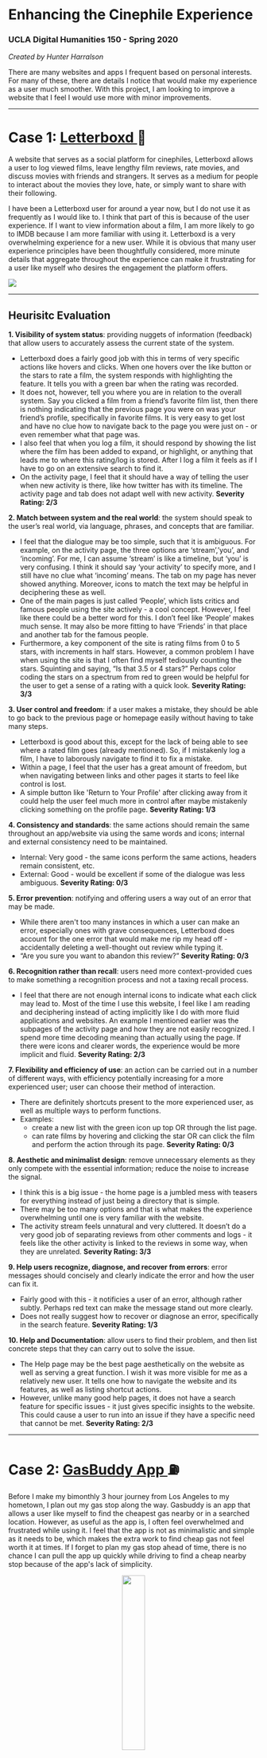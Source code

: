 # Enhancing the Cinephile Experience

### UCLA Digital Humanities 150 - Spring 2020

*Created by Hunter Harralson*

There are many websites and apps I frequent based on personal interests. For many of these, there are details I notice that would make my experience as a user much smoother. With this project, I am looking to improve a website that I feel I would use more with minor improvements.

---

# Case 1: <a href="http://letterboxd.com" target="_blank"> Letterboxd </a> :movie_camera:

A website that serves as a social platform for cinephiles, Letterboxd allows a user to log viewed films, leave lengthy film reviews, rate movies, and discuss movies with friends and strangers. It serves as a medium for people to interact about the movies they love, hate, or simply want to share with their following.

I have been a Letterboxd user for around a year now, but I do not use it as frequently as I would like to. I think that part of this is because of the user experience. If I want to view information about a film, I am more likely to go to IMDB because I am more familiar with using it. Letterboxd is a very overwhelming experience for a new user. While it is obvious that many user experience principles have been thoughtfully considered, more minute details that aggregate throughout the experience can make it frustrating for a user like myself who desires the engagement the platform offers. 

<img src="./Letterboxd-screenshot.png">

---

## Heurisitc Evaluation

**1. Visibility of system status**: providing nuggets of information (feedback) that allow users to accurately assess the current state of the system.

* Letterboxd does a fairly good job with this in terms of very specific actions like hovers and clicks. When one hovers over the like button or the stars to rate a film, the system responds with highlighting the feature. It tells you with a green bar when the rating was recorded. 
* It does not, however, tell you where you are in relation to the overall system. Say you clicked a film from a friend’s favorite film list, then there is nothing indicating that the previous page you were on was your friend’s profile, specifically in favorite films. It is very easy to get lost and have no clue how to navigate back to the page you were just on - or even remember what that page was. 
* I also feel that when you log a film, it should respond by showing the list where the film has been added to expand, or highlight, or anything that leads me to where this rating/log is stored. After I log a film it feels as if I have to go on an extensive search to find it. 
* On the activity page, I feel that it should have a way of telling the user when new activity is there, like how twitter has with its timeline. The activity page and tab does not adapt well with new activity.
**Severity Rating: 2/3**

**2. Match between system and the real world**: the system should speak to the user’s real world, via language, phrases, and concepts that are familiar.

* I feel that the dialogue may be too simple, such that it is ambiguous. For example, on the activity page, the three options are ‘stream’,’you’, and ‘incoming’. For me, I can assume ‘stream’ is like a timeline, but ‘you’ is very confusing. I think it should say ‘your activity’ to specify more, and I still have no clue what ‘incoming’ means. The tab on my page has never showed anything. Moreover, icons to match the text may be helpful in deciphering these as well.  
* One of the main pages is just called ‘People’, which lists critics and famous people using the site actively - a cool concept. However, I feel like there could be a better word for this. I don’t feel like ‘People’ makes much sense. It may also be more fitting to have ‘Friends’ in that place and another tab for the famous people.
* Furthermore, a key component of the site is rating films from 0 to 5 stars, with increments in half stars. However, a common problem I have when using the site is that I often find myself tediously counting the stars. Squinting and saying, “Is that 3.5 or 4 stars?” Perhaps color coding the stars on a spectrum from red to green would be helpful for the user to get a sense of a rating with a quick look. 
**Severity Rating: 3/3**

**3. User control and freedom**: if a user makes a mistake, they should be able to go back to the previous page or homepage easily without having to take many steps.

* Letterboxd is good about this, except for the lack of being able to see where a rated film goes (already mentioned). So, if I mistakenly log a film, I have to laborously navigate to find it to fix a mistake. 
* Within a page, I feel that the user has a great amount of freedom, but when navigating between links and other pages it starts to feel like control is lost. 
* A simple button like 'Return to Your Profile' after clicking away from it could help the user feel much more in control after maybe mistakenly clicking something on the profile page. 
**Severity Rating: 1/3**

**4. Consistency and standards**: the same actions should remain the same throughout an app/website via using the same words and icons; internal and external consistency need to be maintained.

* Internal: Very good - the same icons perform the same actions, headers remain consistent, etc.
* External: Good - would be excellent if some of the dialogue was less ambiguous.
**Severity Rating: 0/3**

**5. Error prevention**: notifying and offering users a way out of an error that may be made.

* While there aren't too many instances in which a user can make an error, especially ones with grave consequences, Letterboxd does account for the one error that would make me rip my head off - accidentally deleting a well-thought out review while typing it. 
* “Are you sure you want to abandon this review?”
**Severity Rating: 0/3**

**6. Recognition rather than recall**: users need more context-provided cues to make something a recognition process and not a taxing recall process.

* I feel that there are not enough internal icons to indicate what each click may lead to. Most of the time I use this website, I feel like I am reading and deciphering instead of acting implicitly like I do with more fluid applications and websites. An example I mentioned earlier was the subpages of the activity page and how they are not easily recognized. I spend more time decoding meaning than actually using the page. If there were icons and clearer words, the experience would be more implicit and fluid. 
**Severity Rating: 2/3**

**7. Flexibility and efficiency of use**: an action can be carried out in a number of different ways, with efficiency potentially increasing for a more experienced user; user can choose their method of interaction.

* There are definitely shortcuts present to the more experienced user, as well as multiple ways to perform functions. 
* Examples: 
  * create a new list with the green icon up top OR through the list page.
  * can rate films by hovering and clicking the star OR can click the film and perform the action through its page.
**Severity Rating: 0/3**

**8. Aesthetic and minimalist design**: remove unnecessary elements as they only compete with the essential information; reduce the noise to increase the signal.

* I think this is a big issue - the home page is a jumbled mess with teasers for everything instead of just being a directory that is simple. 
* There may be too many options and that is what makes the experience overwhelming until one is very familiar with the website. 
* The activity stream feels unnatural and very cluttered. It doesn’t do a very good job of separating reviews from other comments and logs - it feels like the other activity is linked to the reviews in some way, when they are unrelated. 
**Severity Rating: 3/3**

**9. Help users recognize, diagnose, and recover from errors**: error messages should concisely and clearly indicate the error and how the user can fix it.

* Fairly good with this - it notificies a user of an error, although rather subtly. Perhaps red text can make the message stand out more clearly.
* Does not really suggest how to recover or diagnose an error, specifically in the search feature.
**Severity Rating: 1/3**

**10. Help and Documentation**: allow users to find their problem, and then list concrete steps that they can carry out to solve the issue. 

* The Help page may be the best page aesthetically on the website as well as serving a great function. I wish it was more visible for me as a relatively new user. It tells one how to navigate the website and its features, as well as listing shortcut actions. 
* However, unlike many good help pages, it does not have a search feature for specific issues - it just gives specific insights to the website. This could cause a user to run into an issue if they have a specific need that cannot be met. 
**Severity Rating: 2/3**

---

# Case 2: <a href="http://gasbuddy.com" target="_blank"> GasBuddy App </a> :fuelpump:

Before I make my bimonthly 3 hour journey from Los Angeles to my hometown, I plan out my gas stop along the way. Gasbuddy is an app that allows a user like myself to find the cheapest gas nearby or in a searched location. However, as useful as the app is, I often feel overwhelmed and frustrated while using it. I feel that the app is not as minimalistic and simple as it needs to be, which makes the extra work to find cheap gas not feel worth it at times. If I forget to plan my gas stop ahead of time, there is no chance I can pull the app up quickly while driving to find a cheap nearby stop because of the app's lack of simplicity. 

<p align="center">
  <img src="./gasbuddy-screenshot.PNG" width="30%" height="30%">
</p>

---

## Heurisitc Evaluation


**1. Visibility of system status**: providing nuggets of information (feedback) that allow users to accurately assess the current state of the system.

* Tells you what tab you're on
* Drop down menu turns orange when you click on an option
* Loading icon
* Rating system is good for this - it shows you have pages left to fill out and shows that you have completed the previous one. 
**Severity Rating: 2/3**


**2. Match between system and the real world**: the system should speak to the user’s real world, via language, phrases, and concepts that are familiar.

* Gasbuddy is good about this. The language is very simple and straightforward, with tabs such as "FIND GAS" and simple icons that match that. 
* A good example is the "Give this station a rating" feature which displays three emoji faces with different emotions to match the user's experience at that gas station. I do think, however, that these emojis look like advertisements, which could be solved with another type of icon like thumbs up and down. 
**Severity Rating: 3/3**

<p align="center">
  <img src="./gasbuddy_screenshot3.PNG" width="30%" height="30%">
</p>


**3. User control and freedom**: if a user makes a mistake, they should be able to go back to the previous page or homepage easily without having to take many steps.

* Big problem for me when I accidentally drag down to the map. The problem is that this gesture conflicts with the refresh one, so when I fidget with the app as I do with most, I end up on the map when I am just trying to keep busy while reviewing the prices. Dragging in the opposite direction to reverse this action only moves the map south, so it is hard to implicitly escape this map. 
* Rating a gas station: the user has to complete all minor questions that you may not have an opinion on, such as "How was the lighting?" In reality they should be able to opt out or skip those questions after leaving the overall rating. 
* Most of the time, the user does have a back arrow or an X at the top left to undo their previous action, which is very helpful.
**Severity Rating: 2/3**

<p align="center">
  <img src="./gasbuddy_screenshot2.jpeg" width="30%" height="30%">
</p>


**4. Consistency and standards**: the same actions should remain the same throughout an app/website via using the same words and icons; internal and external consistency need to be maintained.

* Internal:  Decent - action buttons are orange throughout the app, but going back to the swipe-down gesture, it serves two conflicting purposes (refresh & visit map), which can be frustrating for the user.
* External: refresh with the drag down shortcut, stars system with colors, very simple icons, dialogue is simple and consistent. 
**Severity Rating: 1/3**


**5. Error prevention**: notifying and offering users a way out of an error that may be made.

* There are not many instances in which the user could make a major error, except for writing a review. BUT, if you were to write a lengthy review and accidentally press the 'X' at the top left corner to escape, that review is gone forever without an error message. This is a huge problem that would frustrate a user immensely. 
* Also, with the in-app map feature, if you accidentally scroll to it, there is no 'X' to escape it like there is in the rest of the app. 
**Severity Rating: 3/3**


**6. Recognition rather than recall**: users need more context-provided cues to make something a recognition process and not a taxing recall process.

* The whole app is great with the recognition rather than recall. I feel like I am not thinking too much while using it and rarely catch myself trying to understand what something means or what the action carried out will be. The only time is when I accidentally scroll to the map and have to find a way out of it, which is not an intuitive process.
**Severity Rating: 1/3**


**7. Flexibility and efficiency of use**: an action can be carried out in a number of different ways, with efficiency potentially increasing for a more experienced user; user can choose their method of interaction.

* While the refresh drag-down shortcut is very useful and may seem intuitive to younger users familiar with Twitter and Instagram, there is no explicit refresh button for those unfamiliar with the shortcut. 
* Besides that, there are no other shortcuts for efficiency that more experienced users could take advantage of. However, I am not sure how necessary or useful these would be for such a simple and quick-use app.
**Severity Rating: 1/3**


**8. Aesthetic and minimalist design**: remove unnecessary elements as they only compete with the essential information; reduce the noise to increase the signal.

* This is the biggest problem of the Gasbuddy experience for me. This is a very simple app idea that works best by not doing too much. As a user, I do not think that the additional tabs on the app are necessary, and frankly, I could do without all of them except "FIND GAS". Perhaps a tab that I would find very useful would be a forum in which users can search questions such as "Cheapest gas from LA to Bakersfield along the 99?" However, the app chooses to prioritize features like inputting my car details, which does not change the price of gas when I arrive at the station.
* Example: the Spread box at the top of the "FIND GAS" tab seems unncessary. I'm not sure who actually cares about the highest priced gas in their area. 
* Another example: Under the price tab, they list the user that reported the price, as if this were a social media platform where I care about who shares the info. I only care about the price. If it is not a reputable price, there is no way for me to tell based on the "BALI34" username listed below it. 
* The ads: I get that Gasbuddy has to turn a profit, but the ads make the entire experience feel clustered and unorganized. They are also very inconsistentlty placed and distract from the essential information. 
* The "FOR YOU" page - AKA the landing page. I feel like this should just be the Find Gas page instead of me having to navigative over to it.
* Even when rating a gas station, I feel like the additional questions such as "How was the coffee?" seems extra. There should only be one or two essential questions. 
**Severity Rating: 3/3**


**9. Help users recognize, diagnose, and recover from errors**: error messages should concisely and clearly indicate the error and how the user can fix it.

* The app does a fine job with this. For example, if I try to report a price and put in $1.20 per gallon, the app asks if I am sure about this and then tells me why. 
**Severity Rating: 0/3**

<p align="center">
  <img src="./gasbuddy_screenshot4.PNG" width="30%" height="30%">
</p>


**10. Help and Documentation**: allow users to find their problem, and then list concrete steps that they can carry out to solve the issue. 

* There is a help and FAQ page within the settings. It simply leaves a phone number and links users to the mobile website for FAQ and search setting (good) for issues. However, this help page is only relevant for a feature called "Park with GasBuddy", offering no help for issues with the app or finding cheap gas.
* In order to improve this, I think GasBuddy should have a help page for the entire experience and not just a feature that most users are not likely to use. However, this does not seem like too major an issue since the app is fairly intuitive and there aren't very many questions a user should have. 

**Severity Rating: 1/3**


